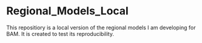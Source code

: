 # Regional_Models_Local
This  repositiory is a local version of the regional models I am developing for BAM. 
It is created to test its reproducibility. 
